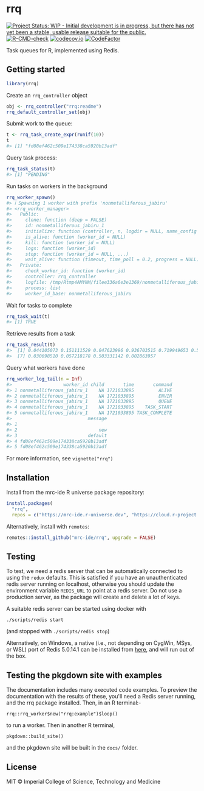 <!-- README.md is generated from README.Rmd. Please edit that file -->



# rrq

<!-- badges: start -->
[![Project Status: WIP - Initial development is in progress, but there has not yet been a stable, usable release suitable for the public.](https://www.repostatus.org/badges/latest/wip.svg)](https://www.repostatus.org/#wip)
[![R-CMD-check](https://github.com/mrc-ide/rrq/actions/workflows/R-CMD-check.yaml/badge.svg)](https://github.com/mrc-ide/rrq/actions/workflows/R-CMD-check.yaml)
[![codecov.io](https://codecov.io/github/mrc-ide/rrq/coverage.svg?branch=master)](https://codecov.io/github/mrc-ide/rrq?branch=master)
[![CodeFactor](https://www.codefactor.io/repository/github/mrc-ide/rrq/badge)](https://www.codefactor.io/repository/github/mrc-ide/rrq)
<!-- badges: end -->

Task queues for R, implemented using Redis.

## Getting started


```r
library(rrq)
```

Create an `rrq_controller` object


```r
obj <- rrq_controller("rrq:readme")
rrq_default_controller_set(obj)
```

Submit work to the queue:


```r
t <- rrq_task_create_expr(runif(10))
t
#> [1] "fd08ef462c509e174338ca5920b13adf"
```

Query task process:


```r
rrq_task_status(t)
#> [1] "PENDING"
```

Run tasks on workers in the background


```r
rrq_worker_spawn()
#> ℹ Spawning 1 worker with prefix 'nonmetalliferous_jabiru'
#> <rrq_worker_manager>
#>   Public:
#>     clone: function (deep = FALSE)
#>     id: nonmetalliferous_jabiru_1
#>     initialize: function (controller, n, logdir = NULL, name_config = "localhost",
#>     is_alive: function (worker_id = NULL)
#>     kill: function (worker_id = NULL)
#>     logs: function (worker_id)
#>     stop: function (worker_id = NULL, ...)
#>     wait_alive: function (timeout, time_poll = 0.2, progress = NULL)
#>   Private:
#>     check_worker_id: function (worker_id)
#>     controller: rrq_controller
#>     logfile: /tmp/Rtmp4AMYNM/filee336a6e3e1369/nonmetalliferous_jabiru_1
#>     process: list
#>     worker_id_base: nonmetalliferous_jabiru
```

Wait for tasks to complete


```r
rrq_task_wait(t)
#> [1] TRUE
```

Retrieve results from a task


```r
rrq_task_result(t)
#>  [1] 0.044105073 0.151111529 0.047623996 0.936703515 0.719949653 0.519903127
#>  [7] 0.030698510 0.057218178 0.503331142 0.002863957
```

Query what workers have done


```r
rrq_worker_log_tail(n = Inf)
#>                   worker_id child       time       command
#> 1 nonmetalliferous_jabiru_1    NA 1721033895         ALIVE
#> 2 nonmetalliferous_jabiru_1    NA 1721033895         ENVIR
#> 3 nonmetalliferous_jabiru_1    NA 1721033895         QUEUE
#> 4 nonmetalliferous_jabiru_1    NA 1721033895    TASK_START
#> 5 nonmetalliferous_jabiru_1    NA 1721033895 TASK_COMPLETE
#>                            message
#> 1
#> 2                              new
#> 3                          default
#> 4 fd08ef462c509e174338ca5920b13adf
#> 5 fd08ef462c509e174338ca5920b13adf
```

For more information, see `vignette("rrq")`



## Installation

Install from the mrc-ide R universe package repository:

```r
install.packages(
  "rrq",
  repos = c("https://mrc-ide.r-universe.dev", "https://cloud.r-project.org"))
```

Alternatively, install with `remotes`:

```r
remotes::install_github("mrc-ide/rrq", upgrade = FALSE)
```

## Testing

To test, we need a redis server that can be automatically connected to using the `redux` defaults.  This is satisfied if you have an unauthenticated redis server running on localhost, otherwise you should update the environment variable `REDIS_URL` to point at a redis server.  Do not use a production server, as the package will create and delete a lot of keys.

A suitable redis server can be started using docker with

```
./scripts/redis start
```

(and stopped with `./scripts/redis stop`)

Alternatively, on Windows, a native (i.e., not depending on CygWin, MSys, or WSL) port of Redis 5.0.14.1 can be installed from [here](https://github.com/tporadowski/redis/releases), and will run out of the box.

## Testing the pkgdown site with examples

The documentation includes many executed code examples. To preview the documentation with the results of these, you'll need a Redis server running, and the rrq package installed. Then, in an R terminal:-

```
rrq::rrq_worker$new("rrq:example")$loop()
```

to run a worker. Then in another R terminal,


```
pkgdown::build_site()
```

and the pkgdown site will be built in the `docs/` folder.

## License

MIT © Imperial College of Science, Technology and Medicine
